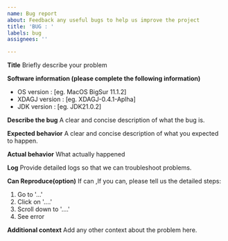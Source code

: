 ```yaml
---
name: Bug report
about: Feedback any useful bugs to help us improve the project
title: 'BUG : '
labels: bug
assignees: ''

---
```


**Title**
Briefly describe your problem

**Software information (please complete the following information)**
- OS version : [eg. MacOS BigSur 11.1.2]
- XDAGJ version  : [eg. XDAGJ-0.4.1-Aplha]
- JDK version : [eg. JDK21.0.2]

**Describe the bug**
A clear and concise description of what the bug is.


**Expected behavior**
A clear and concise description of what you expected to happen.

**Actual behavior**
What actually happened

**Log**
Provide detailed logs so that we can troubleshoot problems.

**Can Reproduce(option)**
If can ,If you can, please tell us the detailed steps:
1. Go to '...'
2. Click on '....'
3. Scroll down to '....'
4. See error

**Additional context**
Add any other context about the problem here.

